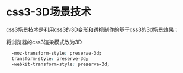 # css3-3D场景技术
css3场景技术是利用css3的3D变形和透视制作的基于css3的3d场景效果；

将浏览器的css3渲染模式改为3D
```css  
  -moz-transform-style: preserve-3d;
  transform-style: preserve-3d;
  -webkit-transform-style: preserve-3d;
```
